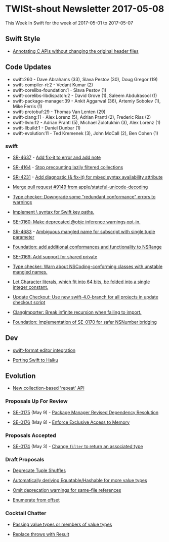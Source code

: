 # TWISt-shout Newsletter 2017-05-08
This Week In Swift for the week of 2017-05-01 to 2017-05-07

## Swift Style

* [Annotating C APIs without changing the original header files](https://lists.swift.org/pipermail/swift-users/Week-of-Mon-20170501/005342.html)

## Code Updates

* swift:260 - Dave Abrahams (33), Slava Pestov (30), Doug Gregor (19)
* swift-compiler-rt:2 - Vedant Kumar (2)
* swift-corelibs-foundation:1 - Slava Pestov (1)
* swift-corelibs-libdispatch:2 - David Grove (1), Saleem Abdulrasool (1)
* swift-package-manager:39 - Ankit Aggarwal (36), Artemiy Sobolev (1), Mike Ferris (1)
* swift-protobuf:29 - Thomas Van Lenten (29)
* swift-clang:11 - Alex Lorenz (5), Adrian Prantl (2), Frederic Riss (2)
* swift-llvm:12 - Adrian Prantl (5), Michael Zolotukhin (3), Alex Lorenz (1)
* swift-llbuild:1 - Daniel Dunbar (1)
* swift-evolution:11 - Ted Kremenek (3), John McCall (2), Ben Cohen (1)

### swift

* [SR-4637](https://bugs.swift.org/browse/SR-4637) - [Add fix-it to error and add note](https://github.com/apple/swift/commit/7863e29279bb153014ea7ab9219129366a91d79c)

* [SR-4164](https://bugs.swift.org/browse/SR-4637) - [Stop precounting lazily filtered collections](https://github.com/apple/swift/commit/ad8d5a97ec41bb1d4267197cda2fd9f7db1a636a)

* [SR-4231](https://bugs.swift.org/browse/SR-4231) - [Add diagnostic (& fix-it) for mixed syntax availability attribute](https://github.com/apple/swift/commit/f45196d0224df8a94e56a7fff1372510ef4ef8d7)

* [Merge pull request #9149 from apple/stateful-unicode-decoding](https://github.com/apple/swift/commit/ca15119d69ce3f74980879212c8b3191dd106fa6)

* [Type checker: Downgrade some "redundant conformance" errors to warnings](https://github.com/apple/swift/commit/f7bccb0e688c06158ae461b1dc1fe56a17bfa65d)

* [Implement \ syntax for Swift key paths.](https://github.com/apple/swift/commit/07c5ab8fb2d2d77af41493926ca8d422b85fa358)

* [SE-0160: Make deprecated @objc inference warnings opt-in.](https://github.com/apple/swift/commit/66b11cbc3dc761abb6103daeaa1b1992e6474e23)

* [SR-4683](https://bugs.swift.org/browse/SR-4683) - [Ambiguous mangled name for subscript with single tuple parameter](https://github.com/apple/swift/commit/719c8ffc45e4aaf63363207e266a79cf80f861b4)

* [Foundation: add additional conformances and functionality to NSRange](https://github.com/apple/swift/commit/0fd0be88e82b54f49c9ac14d537bd313113ac48d)

* [SE-0169: Add support for shared private](https://github.com/apple/swift/commit/75a1dcaf28fd7450958764bdfe518719688cbb8d)

* [Type checker: Warn about NSCoding-conforming classes with unstable mangled names.](https://github.com/apple/swift/commit/28560ec0059be986d422edf0952ad57664b81434)

* [Let Character literals, which fit into 64 bits, be folded into a single integer constant.](https://github.com/apple/swift/commit/155db0a4bd698ba17697acea76bfe7ad7676d88b)

* [Update Checkout: Use new swift-4.0-branch for all projects in update checkout script](https://github.com/apple/swift/commit/cadc405ae0e28f15a4ad4e22f296b7f50ddf8f50)

* [ClangImporter: Break infinite recursion when failing to import.](https://github.com/apple/swift/commit/97110db66ce8122c74c9bf6883178dc9755220a1)

* [Foundation: Implementation of SE-0170 for safer NSNumber bridging](https://github.com/apple/swift/commit/cb7ad7d785832cc1a37a974d4903bbf6e068b503)
  
## Dev

* [swift-format editor integration](https://lists.swift.org/pipermail/swift-dev/Week-of-Mon-20170424/004434.html)

* [Porting Swift to Haiku](https://lists.swift.org/pipermail/swift-dev/Week-of-Mon-20170501/004537.html)

## Evolution

* [New collection-based 'repeat' API](https://lists.swift.org/pipermail/swift-evolution/Week-of-Mon-20170501/036277.html)

### Proposals Up For Review

* [SE-0175](https://github.com/apple/swift-evolution/blob/master/proposals/0175-package-manager-revised-dependency-resolution.md) (May 9) - [Package Manager Revised Dependency Resolution](https://lists.swift.org/pipermail/swift-evolution-announce/2017-May/000373.html)

* [SE-0176](https://github.com/apple/swift-evolution/blob/master/proposals/0176-enforce-exclusive-access-to-memory.md) (May 8) - [Enforce Exclusive Access to Memory](https://lists.swift.org/pipermail/swift-evolution-announce/2017-May/000372.html)

### Proposals Accepted

* [SE-0174](https://github.com/apple/swift-evolution/blob/master/proposals/0174-filter-range-replaceable.md) (May 3) - [Change `filter` to return an associated type](https://lists.swift.org/pipermail/swift-evolution-announce/2017-May/000374.html)
  
### Draft Proposals

* [Deprecate Tuple Shuffles](https://lists.swift.org/pipermail/swift-evolution/Week-of-Mon-20170501/036372.html)

* [Automatically deriving Equatable/Hashable for more value types](https://lists.swift.org/pipermail/swift-evolution/Week-of-Mon-20170501/036363.html)

* [Omit deprecation warnings for same-file references](https://lists.swift.org/pipermail/swift-evolution/Week-of-Mon-20170501/036452.html)

* [Enumerate from offset](https://lists.swift.org/pipermail/swift-evolution/Week-of-Mon-20170501/036357.html)

### Cocktail Chatter

* [Passing value types or members of value types](https://lists.swift.org/pipermail/swift-users/Week-of-Mon-20170501/005356.html)

* [Replace throws with Result](https://lists.swift.org/pipermail/swift-evolution/Week-of-Mon-20170501/036343.html)

